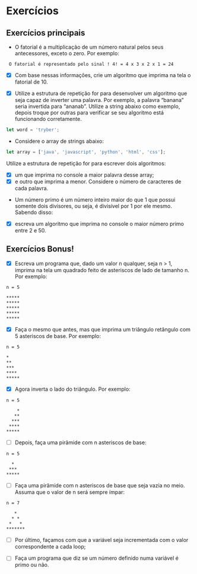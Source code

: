 # Exercícios

## Exercícios principais

- O fatorial é a multiplicação de um número natural pelos seus antecessores, exceto o zero. Por exemplo:

```
 O fatorial é representado pelo sinal ! 4! = 4 x 3 x 2 x 1 = 24
```

- [x] Com base nessas informações, crie um algoritmo que imprima na tela o fatorial de 10.

- [x] Utilize a estrutura de repetição for para desenvolver um algoritmo que seja capaz de inverter uma palavra. Por exemplo, a palavra “banana” seria invertida para “ananab”. Utilize a string abaixo como exemplo, depois troque por outras para verificar se seu algoritmo está funcionando corretamente.

```javascript
let word = 'tryber';
```

- Considere o array de strings abaixo:

```javascript
let array = ['java', 'javascript', 'python', 'html', 'css'];
```

Utilize a estrutura de repetição for para escrever dois algoritmos: 

- [x] um que imprima no console a maior palavra desse array;
- [x] e outro que imprima a menor. Considere o número de caracteres de cada palavra.

- Um número primo é um número inteiro maior do que 1 que possui somente dois divisores, ou seja, é divisível por 1 por ele mesmo. Sabendo disso:

- [x] escreva um algoritmo que imprima no console o maior número primo entre 2 e 50. 

## Exercícios Bonus!

- [x] Escreva um programa que, dado um valor n qualquer, seja n > 1, imprima na tela um quadrado feito de asteriscos de lado de tamanho n. Por exemplo:

```
n = 5

*****
*****
*****
*****
*****
```

- [x] Faça o mesmo que antes, mas que imprima um triângulo retângulo com 5 asteriscos de base. Por exemplo:

```
n = 5

*
**
***
****
*****
```
- [x] Agora inverta o lado do triângulo. Por exemplo:

```
n = 5

    *
   **
  ***
 ****
*****

```

- [ ] Depois, faça uma pirâmide com n asteriscos de base:

```
n = 5

  *
 ***
*****
```

- [ ] Faça uma pirâmide com n asteriscos de base que seja vazia no meio. Assuma que o valor de n será sempre ímpar:



```
n = 7

   *
  * *
 *   *
*******
```

- [ ] Por último, façamos com que a variável seja incrementada com o valor correspondente a cada loop;

- [ ] Faça um programa que diz se um número definido numa variável é primo ou não.
